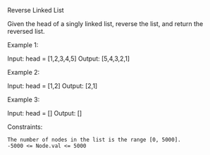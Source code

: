 Reverse Linked List

Given the head of a singly linked list, reverse the list, and return the reversed list.

 
Example 1:

Input: head = [1,2,3,4,5]
Output: [5,4,3,2,1]

Example 2:

Input: head = [1,2]
Output: [2,1]

Example 3:

Input: head = []
Output: []

 
Constraints:

    The number of nodes in the list is the range [0, 5000].
    -5000 <= Node.val <= 5000

